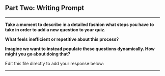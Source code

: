 ## Part Two: Writing Prompt

---

**Take a moment to describe in a detailed fashion what steps you have to take in order to add a new question to your quiz.**

**What feels inefficient or repetitive about this process?**

**Imagine we want to instead populate these questions dynamically. How might you go about doing that?**

Edit this file directly to add your response below:

---

<!-- Your response goes here. -->